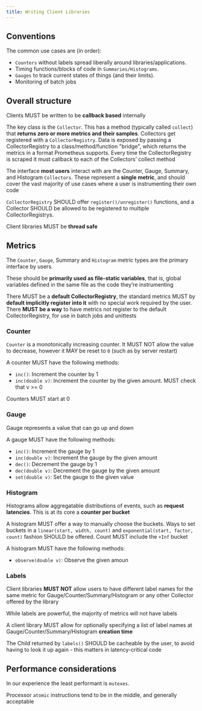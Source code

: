 ```yaml
---
title: Writing Client Libraries
---
```


## Conventions

The common use cases are (in order):

- `Counters` without labels spread liberally around libraries/applications.
- Timing functions/blocks of code in `Summaries/Histograms`.
- `Gauges` to track current states of things (and their limits).
- Monitoring of batch jobs

## Overall structure

Clients MUST be written to be **callback based** internally

The key class is the `Collector`. This has a method (typically called `collect`) that **returns zero or more metrics and their samples**. Collectors get registered with a `CollectorRegistry`. Data is exposed by passing a CollectorRegistry to a class/method/function "bridge", which returns the metrics in a format Prometheus supports. Every time the CollectorRegistry is scraped it must callback to each of the Collectors’ collect method

The interface **most users** interact with are the Counter, Gauge, Summary, and Histogram `Collectors`. These represent a **single metric**, and should cover the vast majority of use cases where a user is instrumenting their own code

`CollectorRegistry` SHOULD offer `register()/unregister()` functions, and a Collector SHOULD be allowed to be registered to multiple CollectorRegistrys.

Client libraries MUST be **thread safe**

## Metrics

The `Counter`, `Gauge`, Summary and `Histogram` metric types are the primary interface by users.

These should be **primarily used as file-static variables**, that is, global variables defined in the same file as the code they’re instrumenting

There MUST be a **default CollectorRegistry**, the standard metrics MUST by **default implicitly register into it** with no special work required by the user. There **MUST be a way** to have metrics not register to the default CollectorRegistry, for use in batch jobs and unittests

### Counter

`Counter` is a monotonically increasing counter. It MUST NOT allow the value to decrease, however it MAY be reset to `0` (such as by server restart)

A counter MUST have the following methods:

- `inc()`: Increment the counter by 1
- `inc(double v)`: Increment the counter by the given amount. MUST check that v >= 0

Counters MUST start at 0

### Gauge

Gauge represents a value that can go up and down

A gauge MUST have the following methods:

- `inc()`: Increment the gauge by 1
- `inc(double v)`: Increment the gauge by the given amount
- `dec()`: Decrement the gauge by 1
- `dec(double v)`: Decrement the gauge by the given amount
- `set(double v)`: Set the gauge to the given value

### Histogram

Histograms allow aggregatable distributions of events, such as **request latencies**. This is at its core a **counter per bucket**

A histogram MUST offer a way to manually choose the buckets. Ways to set buckets in a `linear(start, width, count)` and `exponential(start, factor, count)` fashion SHOULD be offered. Count MUST include the `+Inf` bucket

A histogram MUST have the following methods:

- `observe(double v)`: Observe the given amoun

### Labels

Client libraries **MUST NOT** allow users to have different label names for the same metric for Gauge/Counter/Summary/Histogram or any other Collector offered by the library

While labels are powerful, the majority of metrics will not have labels

A client library MUST allow for optionally specifying a list of label names at Gauge/Counter/Summary/Histogram **creation time**

The Child returned by `labels()` SHOULD be cacheable by the user, to avoid having to look it up again - this matters in latency-critical code

## Performance considerations

In our experience the least performant is `mutexes`.

Processor `atomic` instructions tend to be in the middle, and generally acceptable
